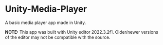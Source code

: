 # Unity-Media-Player
A basic media player app made in Unity.

**NOTE:** This app was built with Unity editor 2022.3.2f1. Older/newer versions of the editor may not be compatible with the source.
